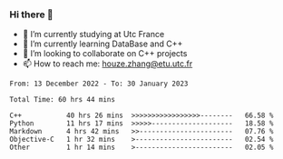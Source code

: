 ### Hi there 👋
- 🔭 I’m currently studying at Utc France
- 🌱 I’m currently learning DataBase and C++
- 👯 I’m looking to collaborate on C++ projects
- 📫 How to reach me: houze.zhang@etu.utc.fr

<!--START_SECTION:waka-->

```text
From: 13 December 2022 - To: 30 January 2023

Total Time: 60 hrs 44 mins

C++           40 hrs 26 mins  >>>>>>>>>>>>>>>>>--------   66.58 %
Python        11 hrs 17 mins  >>>>>--------------------   18.58 %
Markdown      4 hrs 42 mins   >>-----------------------   07.76 %
Objective-C   1 hr 32 mins    >------------------------   02.54 %
Other         1 hr 14 mins    >------------------------   02.05 %
```

<!--END_SECTION:waka-->

